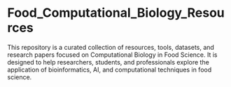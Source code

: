 # Food_Computational_Biology_Resources
This repository is a curated collection of resources, tools, datasets, and research papers focused on Computational Biology in Food Science. It is designed to help researchers, students, and professionals explore the application of bioinformatics, AI, and computational techniques in food science.
